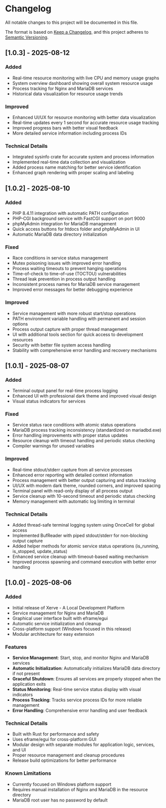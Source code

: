 # Changelog

All notable changes to this project will be documented in this file.

The format is based on [Keep a Changelog](https://keepachangelog.com/en/1.0.0/),
and this project adheres to [Semantic Versioning](https://semver.org/spec/v2.0.0.html).

## [1.0.3] - 2025-08-12

### Added
- Real-time resource monitoring with live CPU and memory usage graphs
- System overview dashboard showing overall system resource usage
- Process tracking for Nginx and MariaDB services
- Historical data visualization for resource usage trends

### Improved
- Enhanced UI/UX for resource monitoring with better data visualization
- Real-time updates every 1 second for accurate resource usage tracking
- Improved progress bars with better visual feedback
- More detailed service information including process IDs

### Technical Details
- Integrated sysinfo crate for accurate system and process information
- Implemented real-time data collection and visualization
- Added process name matching for better service identification
- Enhanced graph rendering with proper scaling and labeling

## [1.0.2] - 2025-08-10

### Added
- PHP 8.4.11 integration with automatic PATH configuration
- PHP-CGI background service with FastCGI support on port 9000
- phpMyAdmin integration for MariaDB management
- Quick access buttons for htdocs folder and phpMyAdmin in UI
- Automatic MariaDB data directory initialization

### Fixed
- Race conditions in service status management
- Mutex poisoning issues with improved error handling
- Process waiting timeouts to prevent hanging operations
- Time-of-check to time-of-use (TOCTOU) vulnerabilities
- Thread leak prevention in process output handling
- Inconsistent process names for MariaDB service management
- Improved error messages for better debugging experience

### Improved
- Service management with more robust start/stop operations
- PATH environment variable handling with permanent and session options
- Process output capture with proper thread management
- UI with additional tools section for quick access to development resources
- Security with better file system access handling
- Stability with comprehensive error handling and recovery mechanisms

## [1.0.1] - 2025-08-07

### Added
- Terminal output panel for real-time process logging
- Enhanced UI with professional dark theme and improved visual design
- Visual status indicators for services

### Fixed
- Service status race conditions with atomic status operations
- MariaDB process tracking inconsistency (standardized on mariadbd.exe)
- Error handling improvements with proper status updates
- Resource cleanup with timeout handling and periodic status checking
- Compiler warnings for unused variables

### Improved
- Real-time stdout/stderr capture from all service processes
- Enhanced error reporting with detailed context information
- Process management with better output capturing and status tracking
- UI/UX with modern dark theme, rounded corners, and improved spacing
- Terminal panel with read-only display of all process output
- Service cleanup with 10-second timeout and periodic status checking
- Memory management with automatic log limiting in terminal

### Technical Details
- Added thread-safe terminal logging system using OnceCell for global access
- Implemented BufReader with piped stdout/stderr for non-blocking output capture
- Added helper methods for atomic service status operations (is_running, is_stopped, update_status)
- Enhanced service cleanup with timeout-based waiting mechanism
- Improved process spawning and command execution with better error handling

## [1.0.0] - 2025-08-06

### Added
- Initial release of Xerve - A Local Development Platform
- Service management for Nginx and MariaDB
- Graphical user interface built with eframe/egui
- Automatic service initialization and cleanup
- Cross-platform support (Windows focused in this release)
- Modular architecture for easy extension

### Features
- **Service Management**: Start, stop, and monitor Nginx and MariaDB services
- **Automatic Initialization**: Automatically initializes MariaDB data directory if not present
- **Graceful Shutdown**: Ensures all services are properly stopped when the application exits
- **Status Monitoring**: Real-time service status display with visual indicators
- **Process Tracking**: Tracks service process IDs for more reliable management
- **Error Handling**: Comprehensive error handling and user feedback

### Technical Details
- Built with Rust for performance and safety
- Uses eframe/egui for cross-platform GUI
- Modular design with separate modules for application logic, services, and UI
- Proper resource management and cleanup procedures
- Release build optimizations for better performance

### Known Limitations
- Currently focused on Windows platform support
- Requires manual installation of Nginx and MariaDB in the resource directory
- MariaDB root user has no password by default
